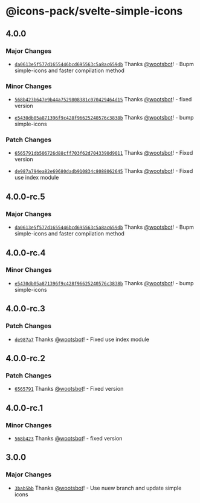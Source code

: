 # @icons-pack/svelte-simple-icons

## 4.0.0

### Major Changes

- [`da0613e5f577d1655446bcd695563c5a8ac659db`](https://github.com/icons-pack/svelte-simple-icons/commit/da0613e5f577d1655446bcd695563c5a8ac659db) Thanks [@wootsbot](https://github.com/wootsbot)! - Bupm simple-icons and faster compilation method

### Minor Changes

- [`568b423b647e9b44a7529808381c070429464d15`](https://github.com/icons-pack/svelte-simple-icons/commit/568b423b647e9b44a7529808381c070429464d15) Thanks [@wootsbot](https://github.com/wootsbot)! - fixed version

- [`e5430db05a871396f9c428f96625240576c3838b`](https://github.com/icons-pack/svelte-simple-icons/commit/e5430db05a871396f9c428f96625240576c3838b) Thanks [@wootsbot](https://github.com/wootsbot)! - bump simple-icons

### Patch Changes

- [`6565791db506726d88cff703f62d7043390d9011`](https://github.com/icons-pack/svelte-simple-icons/commit/6565791db506726d88cff703f62d7043390d9011) Thanks [@wootsbot](https://github.com/wootsbot)! - Fixed version

- [`de987a794ea82e69680dadb910834c8088062645`](https://github.com/icons-pack/svelte-simple-icons/commit/de987a794ea82e69680dadb910834c8088062645) Thanks [@wootsbot](https://github.com/wootsbot)! - Fixed use index module

## 4.0.0-rc.5

### Major Changes

- [`da0613e5f577d1655446bcd695563c5a8ac659db`](https://github.com/icons-pack/svelte-simple-icons/commit/da0613e5f577d1655446bcd695563c5a8ac659db) Thanks [@wootsbot](https://github.com/wootsbot)! - Bupm simple-icons and faster compilation method

## 4.0.0-rc.4

### Minor Changes

- [`e5430db05a871396f9c428f96625240576c3838b`](https://github.com/icons-pack/svelte-simple-icons/commit/e5430db05a871396f9c428f96625240576c3838b) Thanks [@wootsbot](https://github.com/wootsbot)! - bump simple-icons

## 4.0.0-rc.3

### Patch Changes

- [`de987a7`](https://github.com/icons-pack/svelte-simple-icons/commit/de987a794ea82e69680dadb910834c8088062645) Thanks [@wootsbot](https://github.com/wootsbot)! - Fixed use index module

## 4.0.0-rc.2

### Patch Changes

- [`6565791`](https://github.com/icons-pack/svelte-simple-icons/commit/6565791db506726d88cff703f62d7043390d9011) Thanks [@wootsbot](https://github.com/wootsbot)! - Fixed version

## 4.0.0-rc.1

### Minor Changes

- [`568b423`](https://github.com/icons-pack/svelte-simple-icons/commit/568b423b647e9b44a7529808381c070429464d15) Thanks [@wootsbot](https://github.com/wootsbot)! - fixed version

## 3.0.0

### Major Changes

- [`3bab5bb`](https://github.com/icons-pack/svelte-simple-icons/commit/3bab5bbcbc4b7cf712438e7eae31182047087ead) Thanks [@wootsbot](https://github.com/wootsbot)! - Use nuew branch and update simple icons
